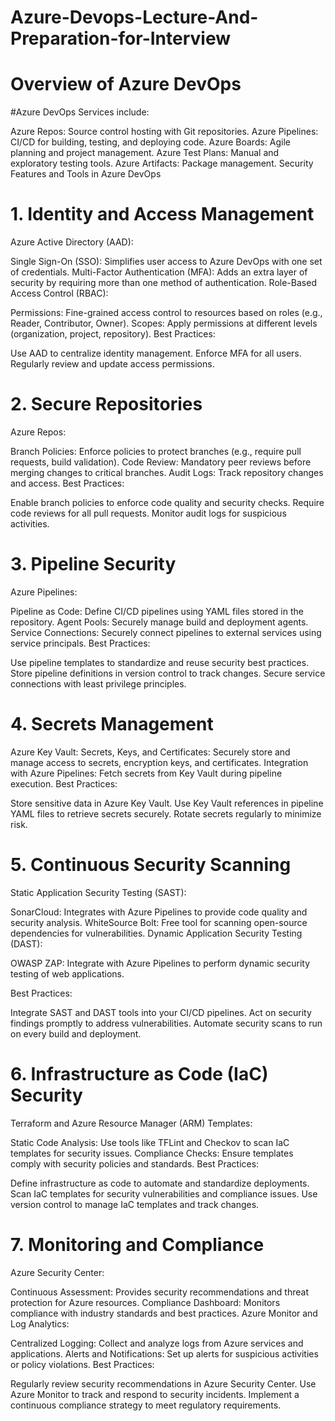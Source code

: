 # Azure-Devops-Lecture-And-Preparation-for-Interview
# Overview of Azure DevOps

#Azure DevOps Services include:

Azure Repos: Source control hosting with Git repositories.
Azure Pipelines: CI/CD for building, testing, and deploying code.
Azure Boards: Agile planning and project management.
Azure Test Plans: Manual and exploratory testing tools.
Azure Artifacts: Package management.
Security Features and Tools in Azure DevOps

# 1. Identity and Access Management
Azure Active Directory (AAD):

Single Sign-On (SSO): Simplifies user access to Azure DevOps with one set of credentials.
Multi-Factor Authentication (MFA): Adds an extra layer of security by requiring more than one method of authentication.
Role-Based Access Control (RBAC):

Permissions: Fine-grained access control to resources based on roles (e.g., Reader, Contributor, Owner).
Scopes: Apply permissions at different levels (organization, project, repository).
Best Practices:

Use AAD to centralize identity management.
Enforce MFA for all users.
Regularly review and update access permissions.

# 2. Secure Repositories
Azure Repos:

Branch Policies: Enforce policies to protect branches (e.g., require pull requests, build validation).
Code Review: Mandatory peer reviews before merging changes to critical branches.
Audit Logs: Track repository changes and access.
Best Practices:

Enable branch policies to enforce code quality and security checks.
Require code reviews for all pull requests.
Monitor audit logs for suspicious activities.
# 3. Pipeline Security
Azure Pipelines:

Pipeline as Code: Define CI/CD pipelines using YAML files stored in the repository.
Agent Pools: Securely manage build and deployment agents.
Service Connections: Securely connect pipelines to external services using service principals.
Best Practices:

Use pipeline templates to standardize and reuse security best practices.
Store pipeline definitions in version control to track changes.
Secure service connections with least privilege principles.

# 4. Secrets Management
Azure Key Vault:
Secrets, Keys, and Certificates: Securely store and manage access to secrets, encryption keys, and certificates.
Integration with Azure Pipelines: Fetch secrets from Key Vault during pipeline execution.
Best Practices:

Store sensitive data in Azure Key Vault.
Use Key Vault references in pipeline YAML files to retrieve secrets securely.
Rotate secrets regularly to minimize risk.

# 5. Continuous Security Scanning
Static Application Security Testing (SAST):

SonarCloud: Integrates with Azure Pipelines to provide code quality and security analysis.
WhiteSource Bolt: Free tool for scanning open-source dependencies for vulnerabilities.
Dynamic Application Security Testing (DAST):

OWASP ZAP: Integrate with Azure Pipelines to perform dynamic security testing of web applications.

Best Practices:

Integrate SAST and DAST tools into your CI/CD pipelines.
Act on security findings promptly to address vulnerabilities.
Automate security scans to run on every build and deployment.

# 6. Infrastructure as Code (IaC) Security
Terraform and Azure Resource Manager (ARM) Templates:

Static Code Analysis: Use tools like TFLint and Checkov to scan IaC templates for security issues.
Compliance Checks: Ensure templates comply with security policies and standards.
Best Practices:

Define infrastructure as code to automate and standardize deployments.
Scan IaC templates for security vulnerabilities and compliance issues.
Use version control to manage IaC templates and track changes.

# 7. Monitoring and Compliance
Azure Security Center:

Continuous Assessment: Provides security recommendations and threat protection for Azure resources.
Compliance Dashboard: Monitors compliance with industry standards and best practices.
Azure Monitor and Log Analytics:

Centralized Logging: Collect and analyze logs from Azure services and applications.
Alerts and Notifications: Set up alerts for suspicious activities or policy violations.
Best Practices:

Regularly review security recommendations in Azure Security Center.
Use Azure Monitor to track and respond to security incidents.
Implement a continuous compliance strategy to meet regulatory requirements.
